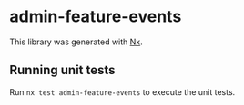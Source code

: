 # admin-feature-events

This library was generated with [Nx](https://nx.dev).

## Running unit tests

Run `nx test admin-feature-events` to execute the unit tests.
